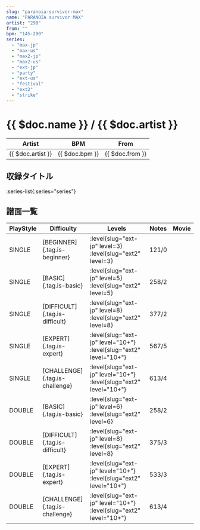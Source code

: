 ```yaml
---
slug: "paranoia-survivor-max"
name: "PARANOIA survivor MAX"
artist: "290"
from: ""
bpm: "145-290"
series:
  - "max-jp"
  - "max-us"
  - "max2-jp"
  - "max2-us"
  - "ext-jp"
  - "party"
  - "ext-us"
  - "festival"
  - "ext2"
  - "strike"
---
```


# {{ $doc.name }} / {{ $doc.artist }}

|Artist|BPM|From|
|------|---|----|
|{{ $doc.artist }}|{{ $doc.bpm }}|{{ $doc.from }}|

## 収録タイトル

:series-list{:series="series"}

## 譜面一覧

|PlayStyle|Difficulty|Levels|Notes|Movie|
|---------|----------|------|-----|-----|
|SINGLE|[BEGINNER]{.tag.is-beginner}|<div class="field is-grouped is-grouped-multiline">:level{slug="ext-jp" level=3} :level{slug="ext2" level=3}</div>|121/0||
|SINGLE|[BASIC]{.tag.is-basic}|<div class="field is-grouped is-grouped-multiline">:level{slug="ext-jp" level=5} :level{slug="ext2" level=5}</div>|258/2||
|SINGLE|[DIFFICULT]{.tag.is-difficult}|<div class="field is-grouped is-grouped-multiline">:level{slug="ext-jp" level=8} :level{slug="ext2" level=8}</div>|377/2||
|SINGLE|[EXPERT]{.tag.is-expert}|<div class="field is-grouped is-grouped-multiline">:level{slug="ext-jp" level="10+"} :level{slug="ext2" level="10+"}</div>|567/5||
|SINGLE|[CHALLENGE]{.tag.is-challenge}|<div class="field is-grouped is-grouped-multiline">:level{slug="ext-jp" level="10+"} :level{slug="ext2" level="10+"}</div>|613/4||
|DOUBLE|[BASIC]{.tag.is-basic}|<div class="field is-grouped is-grouped-multiline">:level{slug="ext-jp" level=6} :level{slug="ext2" level=6}</div>|258/2||
|DOUBLE|[DIFFICULT]{.tag.is-difficult}|<div class="field is-grouped is-grouped-multiline">:level{slug="ext-jp" level=8} :level{slug="ext2" level=8}</div>|375/3||
|DOUBLE|[EXPERT]{.tag.is-expert}|<div class="field is-grouped is-grouped-multiline">:level{slug="ext-jp" level="10+"} :level{slug="ext2" level="10+"}</div>|533/3||
|DOUBLE|[CHALLENGE]{.tag.is-challenge}|<div class="field is-grouped is-grouped-multiline">:level{slug="ext-jp" level="10+"} :level{slug="ext2" level="10+"}</div>|613/4||
